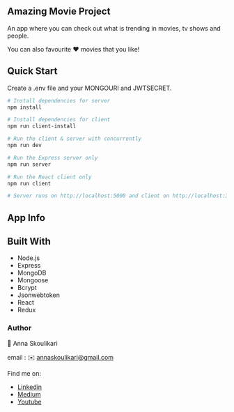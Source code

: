## Amazing Movie Project

An app where you can check out what is trending in movies, tv shows and people.

You can also favourite :heart: movies that you like!

## Quick Start

Create a .env file and your MONGOURI and JWTSECRET.

```bash
# Install dependencies for server
npm install

# Install dependencies for client
npm run client-install

# Run the client & server with concurrently
npm run dev

# Run the Express server only
npm run server

# Run the React client only
npm run client

# Server runs on http://localhost:5000 and client on http://localhost:3000
```

## App Info

## Built With

- Node.js
- Express
- MongoDB
- Mongoose
- Bcrypt
- Jsonwebtoken
- React
- Redux

### Author

:raising_hand: Anna Skoulikari

email : :envelope: annaskoulikari@gmail.com

Find me on:

- [Linkedin](https://www.linkedin.com/in/annaskoulikari/ "Linkedin")
- [Medium](https://medium.com/anna-skoulikari "Medium")
- [Youtube](https://www.youtube.com/channel/UCa6kP6qEgN6VL1lraEiybmw "Youtube")
